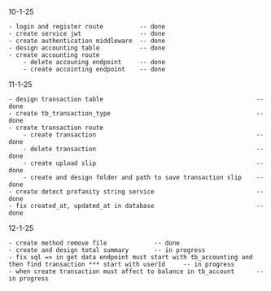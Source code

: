 10-1-25

    - login and register route          -- done
    - create service jwt                -- done
    - create authentication middleware  -- done
    - design accounting table           -- done
    - create accounting route           
        - delete accouning endpoint     -- done
        - create accointing endpoint    -- done

11-1-25

    - design transaction table                                          -- done
    - create tb_transaction_type                                        -- done
    - create transaction route      
        - create transaction                                            -- done
        - delete transaction                                            -- done
        - create upload slip                                            -- done
        - create and design folder and path to save transaction slip    -- done
    - create detect profanity string service                            -- done
    - fix created_at, updated_at in database                            -- done

12-1-25

    - create method remove file             -- done
    - create and design total summary       -- in progress
    - fix sql => in get data endpoint must start with tb_accounting and then find transaction *** start with userId     -- in progress
    - when create transaction must affect to balance in tb_account      -- in progress
